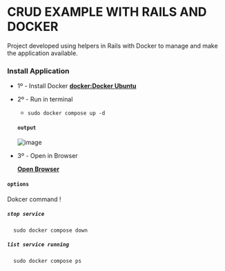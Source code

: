 # CRUD EXAMPLE WITH RAILS AND DOCKER


Project developed using helpers in Rails with Docker to manage and make the application available.

### Install Application

* 1º - Install Docker 
  **[docker:Docker Ubuntu](https://docs.docker.com/engine/install/ubuntu/)**  
  

* 2º - Run in terminal
  - `sudo docker compose up -d`
  
  #### `output`
  ![image](https://user-images.githubusercontent.com/69975970/190655025-a0a3e373-73ba-407b-bf61-2ebecf296097.png)


* 3º - Open in Browser
  
  **[Open Browser](http://localhost:3000)**
  
  
 #### `options`
 
  Dokcer command !
  
  ##### `stop service`
      sudo docker compose down
    
   ##### `list service running`
      sudo docker compose ps
    
